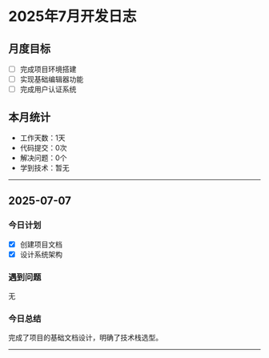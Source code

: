 # 2025年7月开发日志

## 月度目标
- [ ] 完成项目环境搭建
- [ ] 实现基础编辑器功能
- [ ] 完成用户认证系统

## 本月统计
- 工作天数：1天
- 代码提交：0次
- 解决问题：0个
- 学到技术：暂无

---

## 2025-07-07
### 今日计划
- [x] 创建项目文档
- [x] 设计系统架构

### 遇到问题
无

### 今日总结
完成了项目的基础文档设计，明确了技术栈选型。

---